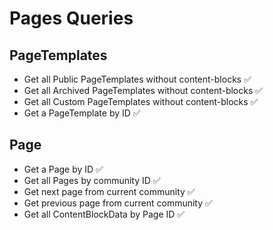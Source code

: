 # Pages Queries

## PageTemplates
- Get all Public PageTemplates without content-blocks ✅
- Get all Archived PageTemplates without content-blocks ✅
- Get all Custom PageTemplates without content-blocks ✅
- Get a PageTemplate by ID ✅

## Page
- Get a Page by ID ✅
- Get all Pages by community ID ✅
- Get next page from current community ✅
- Get previous page from current community ✅
- Get all ContentBlockData by Page ID ✅
